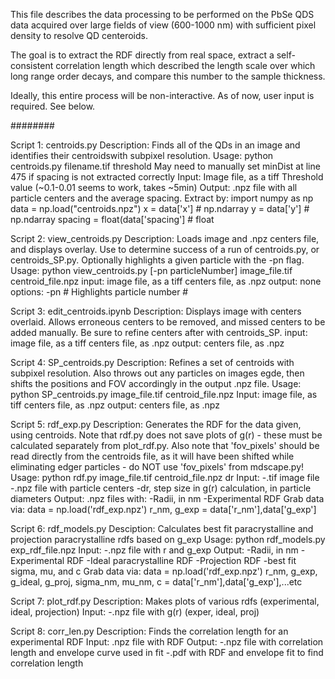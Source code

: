 This file describes the data processing to be performed on the PbSe
QDS data acquired over large fields of view (600-1000 nm) with sufficient
pixel density to resolve QD centeroids.

The goal is to extract the RDF directly from real space, extract a 
self-consistent correlation length which described the length scale over
which long range order decays, and compare this number to the sample
thickness.

Ideally, this entire process will be non-interactive.  As of now, user
input is required.  See below.


########


Script 1: centroids.py
Description: Finds all of the QDs in an image and identifies their centroidswith subpixel resolution.
Usage:  python centroids.py filename.tif threshold
        May need to manually set minDist at line 475 if spacing is not
        extracted correctly
Input:  Image file, as a tiff
        Threshold value (~0.1-0.01 seems to work, takes ~5min)
Output: .npz file with all particle centers and the average spacing.
        Extract by:
            import numpy as np
            data = np.load("centroids.npz")
            x = data['x']   # np.ndarray
            y = data['y']   # np.ndarray
            spacing = float(data['spacing']     # float 


Script 2: view_centroids.py
Description: Loads image and .npz centers file, and displays overlay.  Use
to determine success of a run of centroids.py, or centroids_SP.py.
Optionally highlights a given particle with the -pn flag.
Usage:  python view_centroids.py [-pn particleNumber] image_file.tif 
centroid_file.npz
input:  image file, as a tiff
        centers file, as .npz
output: none
options:    -pn #   Highlights particle number #


Script 3: edit_centroids.ipynb
Description: Displays image with centers overlaid.  Allows erroneous
centers to be removed, and missed centers to be added manually. Be sure to
refine centers after with centroids_SP.
input:  image file, as a tiff
        centers file, as .npz
output: centers file, as .npz


Script 4: SP_centroids.py
Description: Refines a set of centroids with subpixel resolution. Also
throws out any particles on images egde, then shifts the positions and FOV
accordingly in the output .npz file.
Usage:      python SP_centroids.py image_file.tif centroid_file.npz
Input:  image file, as tiff
        centers file, as .npz
output: centers file, as .npz


Script 5: rdf_exp.py
Description: Generates the RDF for the data given, using centroids.
Note that rdf.py does not save plots of g(r) - these must be calculated 
separately from plot_rdf.py.  Also note that 'fov_pixels' should be read
directly from the centroids file, as it will have been shifted while 
eliminating edger particles - do NOT use 'fov_pixels' from mdscape.py!
Usage:      python rdf.py image_file.tif centroid_file.npz dr 
Input:  -.tif image file
        -.npz file with particle centers
        -dr, step size in g(r) calculation, in particle diameters
Output: .npz files with:
        -Radii, in nm
        -Experimental RDF
        Grab data via:
            data = np.load('rdf_exp.npz')
            r_nm, g_exp = data['r_nm'],data['g_exp']


Script 6: rdf_models.py
Desciption: Calculates best fit paracrystalline and projection paracrystalline
rdfs based on g_exp
Usage:      python rdf_models.py exp_rdf_file.npz
Input:  -.npz file with r and g_exp
Output: -Radii, in nm
        -Experimental RDF
        -Ideal paracrystalline RDF
        -Projection RDF
        -best fit sigma, mu, and c
        Grab data via:
            data = np.load('rdf_exp.npz')
            r_nm, g_exp, g_ideal, g_proj, sigma_nm, mu_nm, c = data['r_nm'],data['g_exp'],...etc


Script 7: plot_rdf.py
Description: Makes plots of various rdfs (experimental, ideal, projection)
Input:  -.npz file with g(r) (exper, ideal, proj)


Script 8: corr_len.py
Description: Finds the correlation length for an experimental RDF
Input: .npz file with RDF
Output: -.npz file with correlation length and envelope curve used in fit
        -.pdf with RDF and envelope fit to find correlation length


